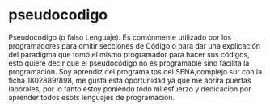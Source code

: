 # pseudocodigo
Pseudocódigo (o falso Lenguaje). Es comúnmente utilizado por los programadores para omitir secciones de Código o para dar una explicación del paradigma que tomó el mismo programador para hacer sus códigos, esto quiere decir que el pseudocódigo no es programable sino facilita la programación.
Soy aprendiz del programa tps del SENA,complejo sur con la ficha 1802889/898, me gusta esta oportunidad ya que me abrira puertas laborales, por lo tanto estoy poniendo todo mi esfuerzo y dedicacion por aprender todos esots lenguajes de programación.
